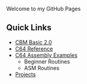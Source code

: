 Welcome to my GitHub Pages

## Quick Links
* [CBM Basic 2.0](cbm-basic.md)   
* [C64 Reference](c64-referance.md)      
* [C64 Assembly Examples](assembly-examples.md)
  * Beginner Routines
  * ASM Routines
* [Projects](projects.md)
